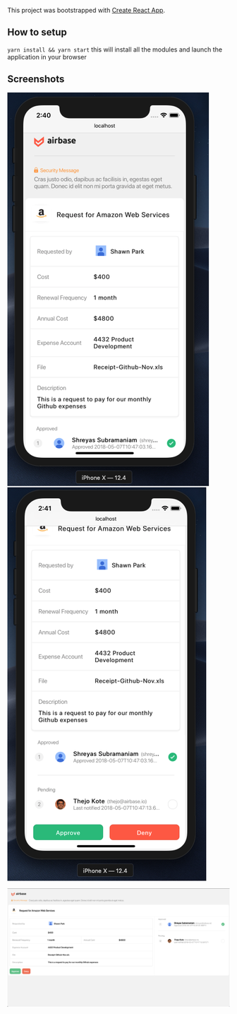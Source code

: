 This project was bootstrapped with [Create React App](https://github.com/facebook/create-react-app).

## How to setup

`yarn install && yarn start` this will install all the modules and launch the application in your browser

## Screenshots

![Device Preview](./device-preview-1.png)
![Device Preview](./device-preview-2.png)

![Browser Preview](./browser-preview.png)
